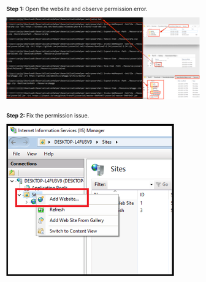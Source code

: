 **Step 1:** Open the website and observe permission error.<br/>

![Usage](Deployment/1.png)
<br/><br/>

**Step 2:** Fix the permission issue.<br/>

![Usage](Deployment/2.png)
<br/><br/>


